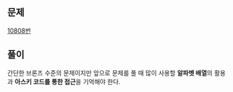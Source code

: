 ## 문제

[10808번](https://www.acmicpc.net/problem/10808)

## 풀이

간단한 브론즈 수준의 문제이지만 앞으로 문제를 풀 때 많이 사용할 **알파벳 배열**의 활용과 **아스키 코드를 통한 접근**을 기억해야 한다.


